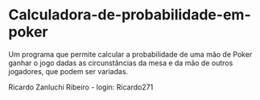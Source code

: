 # Calculadora-de-probabilidade-em-poker
Um programa que permite calcular a probabilidade de uma mão de Poker ganhar o jogo dadas as circunstâncias da mesa e da mão de outros jogadores, que podem ser variadas.

Ricardo Zanluchi Ribeiro - login: Ricardo271